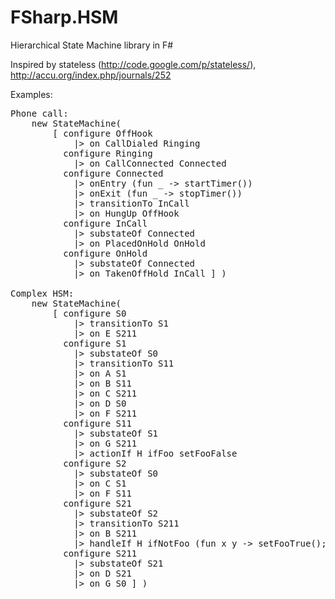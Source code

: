 FSharp.HSM
==========

Hierarchical State Machine library in F#

Inspired by stateless (http://code.google.com/p/stateless/), http://accu.org/index.php/journals/252

Examples:

<pre>
Phone call:
    new StateMachine<State,Trigger>(
        [ configure OffHook
            |> on CallDialed Ringing
          configure Ringing
            |> on CallConnected Connected
          configure Connected
            |> onEntry (fun _ -> startTimer())
            |> onExit (fun _ -> stopTimer())
            |> transitionTo InCall
            |> on HungUp OffHook
          configure InCall
            |> substateOf Connected
            |> on PlacedOnHold OnHold
          configure OnHold
            |> substateOf Connected
            |> on TakenOffHold InCall ] )

Complex HSM:
    new StateMachine<State,Sig>(
        [ configure S0
            |> transitionTo S1
            |> on E S211
          configure S1
            |> substateOf S0
            |> transitionTo S11
            |> on A S1 
            |> on B S11
            |> on C S211 
            |> on D S0 
            |> on F S211 
          configure S11
            |> substateOf S1
            |> on G S211 
			|> actionIf H ifFoo setFooFalse
          configure S2
            |> substateOf S0
            |> on C S1 
            |> on F S11 
          configure S21
            |> substateOf S2
            |> transitionTo S211
            |> on B S211 
            |> handleIf H ifNotFoo (fun x y -> setFooTrue(); S21 )
          configure S211
            |> substateOf S21
            |> on D S21
            |> on G S0 ] ) </pre>

